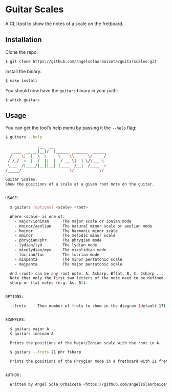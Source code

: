 # Guitar Scales

A CLI tool to show the notes of a scale on the fretboard.

## Installation

Clone the repo:

```bash
$ git clone https://github.com/angelsolaorbaiceta/guitarscales.git
```

Install the binary:

```bash
$ make install
```

You should now have the `guitars` binary in your path:

```
$ which guitars
```

## Usage

You can get the tool's help menu by passing it the `--help` flag:

```bash
$ guitars --help

              .__  __
   ____  __ __|__|/  |______ _______  ______
  / ___\|  |  \  \   __\__  \\_  __ \/  ___/
 / /_/  >  |  /  ||  |  / __ \|  | \/\___ \
 \___  /|____/|__||__| (____  /__|  /____  >
/_____/                     \/           \/

Guitar Scales.
Show the positions of a scale at a given root note on the guitar.


USAGE:

  $ guitars [options] <scale> <root>

  Where <scale> is one of:
    - major/ioninan      The major scale or ionian mode
    - nminor/aeolian     The natural minor scale or aeolian mode
    - hminor             The harmonic minor scale
    - mminor             The melodic minor scale
    - phrygian/phr       The phrygian mode
    - lydian/lyd         The lydian mode
    - mixolydian/myx     The mixolidian mode
    - locrian/loc        The locrian mode
    - minpenta           The minor pentatonic scale
    - majpenta           The major pentatonic scale

  And <root> can be any root note: A, Asharp, Bflat, B, C, Csharp ...
  Note that only the first two letters of the note need to be defined for
  sharp or flat notes (e.g. As, Bf).


OPTIONS:

  --frets     Then number of frets to show in the diagram (default 17)


EXAMPLES:

  $ guitars major A
  $ guitars ioninan A

  Prints the positions of the Major/Ionian scale with the root in A.

  $ guitars --frets 21 phr fsharp

  Prints the positions of the Phrygian mode in a fretboard with 21 frets.


AUTHOR:

  Written by Angel Sola Orbaiceta <https://github.com/angelsolaorbaiceta>.
```
